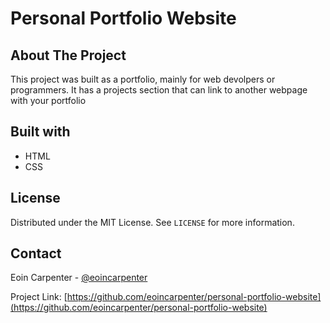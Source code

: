 # Personal Portfolio Website
 
## About The Project
This project was built as a portfolio, mainly for web devolpers or programmers. It has a projects section that can link to another webpage with your portfolio

## Built with
* []() HTML
* []() CSS

## License

Distributed under the MIT License. See `LICENSE` for more information.

<!-- CONTACT -->
## Contact

Eoin Carpenter - [@eoincarpenter](https://twitter.com/eoincarpenter) 

Project Link: [https://github.com/eoincarpenter/personal-portfolio-website](https://github.com/eoincarpenter/personal-portfolio-website)